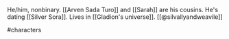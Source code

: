 He/him, nonbinary. [[Arven Sada Turo]] and [[Sarah]] are his cousins. He's dating [[Silver Sora]]. Lives in [[Gladion's universe]]. [[@silvallyandweavile]]

#characters 